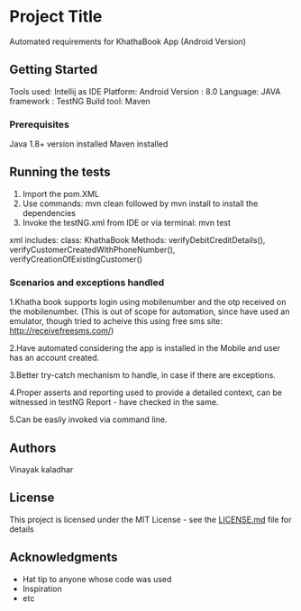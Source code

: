 # Project Title

Automated requirements for KhathaBook App (Android Version)

## Getting Started

Tools used: Intellij as IDE
Platform: Android
Version : 8.0
Language: JAVA
framework : TestNG
Build tool: Maven

### Prerequisites

Java 1.8+ version installed
Maven installed

## Running the tests

1. Import the pom.XML
2. Use commands: mvn clean followed by mvn install to install the dependencies
3. Invoke the testNG.xml from IDE or
  via terminal: mvn test

xml includes:
class: KhathaBook
Methods: verifyDebitCreditDetails(), verifyCustomerCreatedWithPhoneNumber(), verifyCreationOfExistingCustomer()

### Scenarios and exceptions handled

1.Khatha book supports login using mobilenumber and the otp received on the mobilenumber. (This is out of scope for automation, since have used an emulator, though tried to acheive this using free sms site: http://receivefreesms.com/)

2.Have automated considering the app is installed in the Mobile and user has an account created.

3.Better try-catch mechanism to handle, in case if there are exceptions.

4.Proper asserts and reporting used to provide a detailed context, can be witnessed in testNG Report - have checked in the same.

5.Can be easily invoked via command line.

## Authors

Vinayak kaladhar

## License

This project is licensed under the MIT License - see the [LICENSE.md](LICENSE.md) file for details

## Acknowledgments

* Hat tip to anyone whose code was used
* Inspiration
* etc
